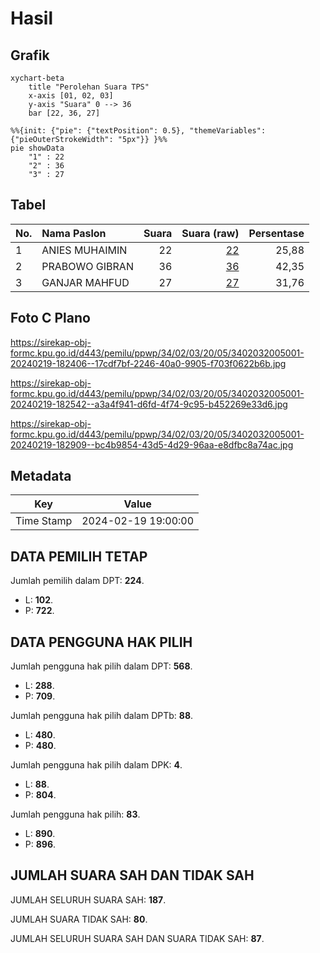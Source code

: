 # Hasil

## Grafik

```mermaid
xychart-beta
    title "Perolehan Suara TPS"
    x-axis [01, 02, 03]
    y-axis "Suara" 0 --> 36
    bar [22, 36, 27]
```

```mermaid
%%{init: {"pie": {"textPosition": 0.5}, "themeVariables": {"pieOuterStrokeWidth": "5px"}} }%%
pie showData
    "1" : 22
    "2" : 36
    "3" : 27
```

## Tabel

| No. | Nama Paslon    | Suara | Suara (raw) | Persentase |
|:--- |:-------------- | -----:| -----------:| ----------:|
| 1   | ANIES MUHAIMIN | 22    | [22][p-1]   | 25,88      |
| 2   | PRABOWO GIBRAN | 36    | [36][p-2]   | 42,35      |
| 3   | GANJAR MAHFUD  | 27    | [27][p-3]   | 31,76      |


[p-1]: https://github.com/gigit-pemilu/pemilu-2024-34-di-yogyakarta/blob/main/pilpres/hitung-suara/sub/34-di-yogyakarta/sub/02-bantul/sub/03-kretek/sub/2005-tirtohargo/sub/001-tps/sub/paslon-1.txt
[p-2]: https://github.com/gigit-pemilu/pemilu-2024-34-di-yogyakarta/blob/main/pilpres/hitung-suara/sub/34-di-yogyakarta/sub/02-bantul/sub/03-kretek/sub/2005-tirtohargo/sub/001-tps/sub/paslon-2.txt
[p-3]: https://github.com/gigit-pemilu/pemilu-2024-34-di-yogyakarta/blob/main/pilpres/hitung-suara/sub/34-di-yogyakarta/sub/02-bantul/sub/03-kretek/sub/2005-tirtohargo/sub/001-tps/sub/paslon-3.txt

## Foto C Plano

https://sirekap-obj-formc.kpu.go.id/d443/pemilu/ppwp/34/02/03/20/05/3402032005001-20240219-182406--17cdf7bf-2246-40a0-9905-f703f0622b6b.jpg

https://sirekap-obj-formc.kpu.go.id/d443/pemilu/ppwp/34/02/03/20/05/3402032005001-20240219-182542--a3a4f941-d6fd-4f74-9c95-b452269e33d6.jpg

https://sirekap-obj-formc.kpu.go.id/d443/pemilu/ppwp/34/02/03/20/05/3402032005001-20240219-182909--bc4b9854-43d5-4d29-96aa-e8dfbc8a74ac.jpg


## Metadata

| Key        | Value               |
| ---------- | ------------------- |
| Time Stamp | 2024-02-19 19:00:00 |


## DATA PEMILIH TETAP

Jumlah pemilih dalam DPT: **224**.
 * L: **102**.
 * P: **722**.

## DATA PENGGUNA HAK PILIH

Jumlah pengguna hak pilih dalam DPT: **568**.
 * L: **288**.
 * P: **709**.

Jumlah pengguna hak pilih dalam DPTb: **88**.
 * L: **480**.
 * P: **480**.

Jumlah pengguna hak pilih dalam DPK: **4**.
 * L: **88**.
 * P: **804**.

Jumlah pengguna hak pilih: **83**.
 * L: **890**.
 * P: **896**.

## JUMLAH SUARA SAH DAN TIDAK SAH

JUMLAH SELURUH SUARA SAH: **187**.

JUMLAH SUARA TIDAK SAH: **80**.

JUMLAH SELURUH SUARA SAH DAN SUARA TIDAK SAH: **87**.


